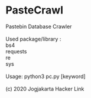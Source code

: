 # PasteCrawl
Pastebin Database Crawler<br><br>
Used package/library :<br>
bs4<br>
requests<br>
re<br>
sys
<br><br>
Usage: python3 pc.py [keyword]<br><br>
(c) 2020 Jogjakarta Hacker Link
